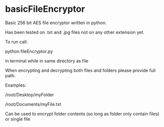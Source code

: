 # basicFileEncryptor
Basic 256 bit AES file encryptor written in python.

Has been tested on .txt and .jpg files not on any other extension yet.

To run call:

python fileEncryptor.py 

in terminal while in same directory as file

When encrypting and decrypting both files and folders please provide full path.

Examples: 

/root/Desktop/myFolder

/root/Documents/myFile.txt

Can be used to encrypt folder contents (so long as folder only contain files) or single file
